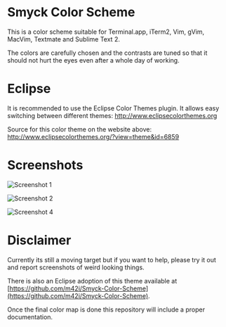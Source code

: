 # Smyck Color Scheme

This is a color scheme suitable for Terminal.app, iTerm2, Vim, gVim,
MacVim, Textmate and Sublime Text 2.

The colors are carefully chosen and the contrasts are tuned so that it
should not hurt the eyes even after a whole day of working.

# Eclipse
It is recommended to use the Eclipse Color Themes plugin. It allows easy switching between different themes:
http://www.eclipsecolorthemes.org

Source for this color theme on the website above:
http://www.eclipsecolorthemes.org/?view=theme&id=6859

# Screenshots

![Screenshot 1](http://smyck.org/smyck/color_1.jpg)

![Screenshot 2](http://smyck.org/smyck/color_2.jpg)

![Screenshot 4](http://smyck.org/smyck/color_4.jpg)

# Disclaimer

Currently its still a moving target but if you want to help, please try
it out and report screenshots of weird looking things.

There is also an Eclipse adoption of this theme available at
[https://github.com/m42i/Smyck-Color-Scheme](https://github.com/m42i/Smyck-Color-Scheme).

Once the final color map is done this repository will include a proper
documentation.


